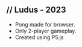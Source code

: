 <h2> // Ludus - 2023 </h2>

- Pong made for browser.
- Only 2-player gameplay.
- Created using P5.js
